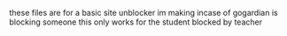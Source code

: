 these files are for a basic site unblocker im making incase of gogardian is blocking someone this only works for the student blocked by teacher
